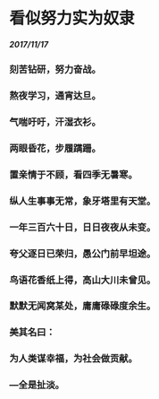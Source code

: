 <style>
  .page-header>a{display:none;}
  .site-footer{display:none;}
</style>
# 看似努力实为奴隶
##### 2017/11/17
### 刻苦钻研，努力奋战。
### 熬夜学习，通宵达旦。
### 气喘吁吁，汗湿衣衫。
### 两眼昏花，步履蹒跚。
### 置亲情于不顾，看四季无暑寒。
### 纵人生事事无常，象牙塔里有天堂。
### 一年三百六十日，日日夜夜从未变。
### 夸父逐日已荣归，愚公门前早坦途。
### 鸟语花香纸上得，高山大川未曾见。
### 默默无闻窝某处，庸庸碌碌度余生。
### 美其名曰：
### 为人类谋幸福，为社会做贡献。
### —全是扯淡。
